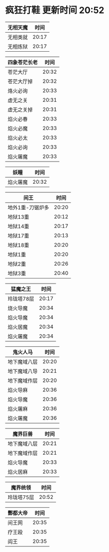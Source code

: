 # 疯狂打鞋 更新时间 20:52

| 无相天魔   | 时间    |
|--------|-------|
| 无相类就 | 20:17 |
| 无相炼狱 | 20:17 |

| 四象苍茫长老   | 时间    |
|--------|-------|
| 苍茫大厅 | 20:32 |
| 苍茫大厅掉 | 20:32 |
| 烙火必询 | 20:33 |
| 虚无之关 | 20:31 |
| 虚无之关掉 | 20:31 |
| 焰火必春 | 20:33 |
| 焰火必魔 | 20:33 |
| 焰火必太 | 20:33 |
| 焰火必询 | 20:33 |
| 焰火屠魔 | 20:33 |

| 妖瞳   | 时间    |
|--------|-------|
| 焰火屠魔 | 20:32 |

| 间王   | 时间    |
|--------|-------|
| 地外1重-刀锯炉多 | 20:20 |
| 地狱13重 | 20:12 |
| 地狱14重 | 20:17 |
| 地狱17重 | 20:13 |
| 地狱18重 | 20:20 |
| 地狱1重 | 20:20 |
| 地狱2重 | 20:26 |
| 地狱3重 | 20:40 |

| 猛魔之王   | 时间    |
|--------|-------|
| 玲珑塔78层 | 20:17 |
| 烧火导魔 | 20:34 |
| 焰火导魔 | 20:34 |
| 焰火居魔 | 20:34 |
| 焰火屠魔 | 20:34 |

| 鬼火人马   | 时间    |
|--------|-------|
| 地下魔域八层 | 20:20 |
| 地下魔域八导 | 20:21 |
| 地下魔域作层 | 20:20 |
| 焰火导麻 | 20:36 |
| 焰火导魔 | 20:36 |
| 焰火屠麻 | 20:36 |
| 焰火屠魔 | 20:36 |

| 魔界巨兽   | 时间    |
|--------|-------|
| 地下魔域八层 | 20:21 |
| 地下魔域作层 | 20:21 |
| 焰火导魔 | 20:33 |
| 焰火居麻 | 20:33 |

| 魔界统领   | 时间    |
|--------|-------|
| 玲珑塔75层 | 20:52 |

| 酆都大帝   | 时间    |
|--------|-------|
| 间王网 | 20:35 |
| 疗王殴 | 20:35 |
| 阎王 | 20:35 |